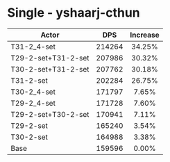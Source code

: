 # Single - yshaarj-cthun
| Actor | DPS | Increase |
|---|:---:|:---:|
|T31-2_4-set|214264|34.25%|
|T29-2-set+T31-2-set|207986|30.32%|
|T30-2-set+T31-2-set|207762|30.18%|
|T31-2-set|202284|26.75%|
|T30-2_4-set|171797|7.65%|
|T29-2_4-set|171728|7.60%|
|T29-2-set+T30-2-set|170941|7.11%|
|T29-2-set|165240|3.54%|
|T30-2-set|164988|3.38%|
|Base|159596|0.00%|
